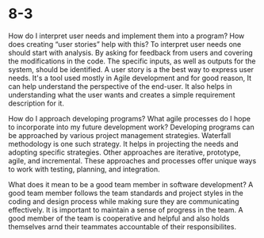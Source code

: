 # 8-3
  How do I interpret user needs and implement them into a program? How does creating “user stories” help with this?
To interpret user needs one should start with analysis. By asking for feedback from users and covering the modifications in the code. The specific inputs, as well as outputs for the system, should be identified. A user story is a the best way to express user needs. It's a tool used mostly in Agile development and for good reason, It can help understand the perspective of the end-user. It also helps in understanding what the user wants and creates a simple requirement description for it.

  How do I approach developing programs? What agile processes do I hope to incorporate into my future development work?
Developing programs can be approached by various project management strategies. Waterfall methodology is one such strategy. It helps in projecting the needs and adopting specific strategies. Other approaches are iterative, prototype, agile, and incremental. These approaches and processes offer unique ways to work with testing, planning, and integration.

  What does it mean to be a good team member in software development?
A good team member follows the team standards and project styles in the coding and design process while making sure they are communicating effectively. It is important to maintain a sense of progress in the team. A good member of the team is cooperative and helpful and also holds themselves arnd their teammates accountable of their responsibilites.
